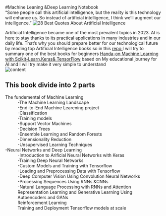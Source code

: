 #Machine Leaning &Deep Learning Notebook<br> 
“Some people call this artificial intelligence, but the reality is this technology will enhance us. So instead of artificial intelligence, I think we’ll augment our intelligence.”
![28 Best Quotes About Artificial Intelligence](https://user-images.githubusercontent.com/62572088/235643315-f3027c93-61af-4dd8-b669-15379d924c8c.jpeg)


Artificial Intelligence became one of the most prevalent topics in 2023. AI is here to stay thanks to its practical applications in many industries and in our daily life. That’s why you should prepare better for our technological future by reading top Artificial Intelligence books so in this <u>repo </u>I will try to summary one of the best books for  beginners <a href="https://www.oreilly.com/library/view/hands-on-machine-learning/9781492032632/">Handa-on Machine Learning with Scikit-Learn,Keras& TensorFlow</a>  based on  My educational journey for AI and I will try make it very simple to understand <br>
![content](https://user-images.githubusercontent.com/62572088/235645190-7684682b-a563-442f-a5ac-0da5afa798c7.jpeg)

<h2>This book divide into 2 parts</h2>
<dl>
  <dt>The fundemental of Machine Learning</dt>
  <dd>-The Machine Learning Landscape </dd>
  <dd>-End-to-End Machine Learening project </dd>
  <dd>-Classification</dd>
  <dd>-Training models </dd>
  <dd>-Support Vector Machines</dd>
  <dd>-Decision Trees</dd>
  <dd>-Ensemble Learning and Random Forests</dd>
  <dd>-Dimensionality Reduction</dd>
  <dd>-Unsupervised Learning Techniques</dd>
  <dt>-Neural Networks and Deep Learning</dt>
  <dd>-Introduction to Arificial Neural Networks with Keras</dd>
  <dd>-Training Deep Neural Networks</dd>
  <dd>-Custom Models and Training with Tensorflow</dd>
  <dd>-Loading and Preprocessing Data with Tensorflow </dd>
  <dd>-Deep Computer Vision Using Convolution Neural Networks </dd>
  <dd>-Processing Sequences Using RNNs &CNNs</dd>
  <dd>-Natural Language Processing with RNNs and Attention </dd>
  <dd>Representation Learning and Generative Learning Using Autoencoders and GANs</dd>
  <dd>Reinforcement Learning</dd>
  <dd>Training and Deployment Tensorflow models at scale  </dd>
</dl>
